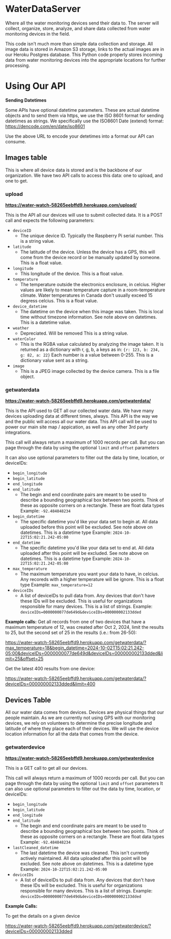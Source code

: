 # WaterDataServer
Where all the water monitoring devices send their data to. The server will collect, organize, store, analyze, and share data collected from water monitoring devices in the field.

This code isn't much more than simple data collection and storage. All image data is stored in Amazon S3 storage, links to the actual images are in our Heroku Postgres database. This Python code properly stores incoming data from water monitoring devices into the appropriate locations for further processing.

# Using Our API

**Sending Datetimes**

Some APIs have optional datetime parameters. These are actual datetime objects and to send them via https, we use the ISO 8601 format for sending datetimes as strings. We specifically use the ISO8601 Date (extend) format: https://dencode.com/en/date/iso8601

Use the above URL to encode your detetimes into a format our API can consume. 

## Images table
This is where all device data is stored and is the backbone of our organization. We have two API calls to access this data: one to upload, and one to get.

### upload

**https://water-watch-58265eebffd9.herokuapp.com/upload/**

This is the API all our devices will use to submit collected data. It is a POST call and expects the following parameters: 

* `deviceID`
    - The unique device ID. Typically the Raspberry Pi serial number.
    This is a string value.
* `latitude`
    - The latitude of the device. Unless the device has a GPS, this will come from the device record or be manually updated by someone.
    This is a float value.
* `longitude`
    - This longitude of the device.
    This is a float value.
* `temperature`
    - The temperature outside the electronics enclosure, in celcius. Higher values are likely to mean temperature capture in a room-temperature climate. Water temperatures in Canada don't usually exceed 15 degress celcius.
    This is a float value.
* `device_datetime`
    - The datetime on the device when this image was taken. This is local time without timezone information. See note above on datetimes. 
    This is a datetime value.
* `weather`
    - Depreciated. Will be removed
    This is a string value.
* `waterColor`
    - This is the RGBA value calculated by analyzing the image taken. It is returned as a dictionary with r, g, b, a keys as in:
    `{r: 123, b: 234, g: 82, a: 22}`
    Each number is a value between 0-255. 
    This is a dictionary value sent as a string.
* `image`
    - This is a JPEG image collected by the device camera.
    This is a file object. 

### getwaterdata

**https://water-watch-58265eebffd9.herokuapp.com/getwaterdata/**

This is the API used to GET all our collected water data. We have many devices uploading data at different times, always. This API is the way we and the public will access all our water data.
This API call will be used to power our main site map / appication, as well as any other 3rd party integrations. 

This call will always return a maximum of 1000 records per call. But you can page through the data by using the optional `limit` and `offset` parameters

It can also use optional parameters to filter out the data by time, location, or deviceIDs:

* `begin_longitude`
* `begin_latitude`
* `end_longitude`
* `end_latitude`
    - The begin and end coordinate pairs are meant to be used to describe a bounding geographical box between two points. Think of these as opposite corners on a rectangle.
    These are float data types
    Example: `-92.484848234`
* `begin_datetime`
    - The specific datetime you'd like your data set to begin at. All data uploaded before this point will be excluded. See note above on datetimes. 
    This is a datetime type 
    Example: `2024-10-22T15:02:21.242-05:00`
* `end_datetime`
    - The specific datetime you'd like your data set to end at. All data uploaded after this point will be excluded. See note above on datetimes. 
    This is a datetime type
    Example: `2024-10-22T15:02:21.242-05:00`
* `max_temperature`
    - The maximum temperature you want your data to have, in celcius. Any recoreds with a higher temperature will be ignore.
    This is a float type
    Example: `max_temperature=12`
* `deviceIDs`
    - A list of deviceIDs to pull data from. Any devices that don't have these IDs will be excluded. This is useful for organizations responsible for many devices.
    This is a list of strings.
    Example: `deviceIDs=0000000077de649d&deviceIDs=000000002133dded`

**Example calls:**
Get all records from one of two devices that have a maximum temperature of 12, was created after Oct 2, 2024, limit the results to 25, but the second set of 25 in the results (i.e.: from 26-50):

https://water-watch-58265eebffd9.herokuapp.com/getwaterdata/?max_temperature=18&begin_datetime=2024-10-02T15:02:21.242-05:00&deviceIDs=0000000077de649d&deviceIDs=000000002133dded&limit=25&offset=25

Get the latest 400 results from one device:

https://water-watch-58265eebffd9.herokuapp.com/getwaterdata/?deviceIDs=000000002133dded&limit=400

## Devices Table
All our water data comes from devices. Devices are physical things that our people maintain. As we are currently not using GPS with our monitoring devices, we rely on volunteers to determine the precise longitude and latitude of where they place each of their devices. We will use the device location information for all the data that comes from the device.

### getwaterdevice

**https://water-watch-58265eebffd9.herokuapp.com/getwaterdevice**

This is a GET call to get all our devices.

This call will always return a maximum of 1000 records per call. But you can page through the data by using the optional `limit` and `offset` parameters
It can also use optional parameters to filter out the data by time, location, or deviceIDs:

* `begin_longitude`
* `begin_latitude`
* `end_longitude`
* `end_latitude`
    - The begin and end coordinate pairs are meant to be used to describe a bounding geographical box between two points. Think of these as opposite corners on a rectangle.
    These are float data types
    Example: `-92.484848234`
* `lastCleaned_datetime`
    - The last datetime the device was cleaned. This isn't currently actively maintained. All data uploaded after this point will be excluded. See note above on datetimes. 
    This is a datetime type 
    Example: `2024-10-22T15:02:21.242-05:00`
* `deviceIDs`
    - A list of deviceIDs to pull data from. Any devices that don't have these IDs will be excluded. This is useful for organizations responsible for many devices.
    This is a list of strings.
    Example: `deviceIDs=0000000077de649d&deviceIDs=000000002133dded`

**Example Calls:**

To get the details on a given device

https://water-watch-58265eebffd9.herokuapp.com/getwaterdevice/?deviceIDs=000000002133dded
